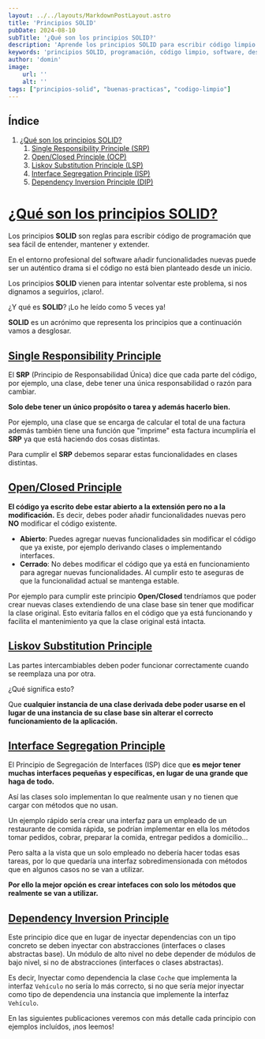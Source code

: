 ```yaml
---
layout: ../../layouts/MarkdownPostLayout.astro
title: 'Principios SOLID'
pubDate: 2024-08-10
subTitle: '¿Qué son los principios SOLID?'
description: 'Aprende los principios SOLID para escribir código limpio y mantenible. Descubre los conceptos clave de Responsabilidad Única, Abierto/Cerrado, Sustitución de Liskov, Segregación de Interfaces y la Inversión de Dependencias.'
keywords: 'principios SOLID, programación, código limpio, software, desarrollo, responsabilidad única, abierto cerrado, liskov, segregación de interfaces, inversión de dependencias'
author: 'domin'
image:
    url: ''
    alt: ''
tags: ["principios-solid", "buenas-practicas", "codigo-limpio"]
---
```


<div class="p-4 mb-4 text-sm text-gray-900 rounded-lg bg-gray-50 dark:bg-gray-900 dark:text-gray-400" role="alert">
    <div class="pl-4">
        <h2 class="text-2xl font-bold mb-4">Índice</h2>
        <ol class="list-decimal ml-6 space-y-2">
            <li>
                <a href="#qué-son-los-principios-solid" class="text-gray-gray hover:!text-green-400">
                    ¿Qué son los principios SOLID?
                </a>
                <ol class="list-decimal ml-6 space-y-2">
                    <li>
                        <a href="#single-responsibility-principle" class="text-gray-600 hover:!text-green-400">
                            Single Responsibility Principle (SRP)
                        </a>
                    </li>
                    <li>
                        <a href="#openclose-principle" class="text-gray-600 hover:!text-green-400">
                            Open/Closed Principle (OCP)
                        </a>
                    </li>
                    <li>
                        <a href="#liskov-substitution-principle" class="text-gray-600 hover:!text-green-400">
                            Liskov Substitution Principle (LSP)
                        </a>
                    </li>
                    <li>
                        <a href="#interface-segregation-principle" class="text-gray-600 hover:!text-green-400">
                            Interface Segregation Principle (ISP)
                        </a>
                    </li>
                    <li>
                        <a href="#dependency-inversion-principle" class="text-gray-600 hover:!text-green-400">
                            Dependency Inversion Principle (DIP)
                        </a>
                    </li>
                </ol>
            </li>
        </ol>
    </div>
</div>

# [¿Qué son los principios SOLID?](#qué-son-los-principios-solid)
Los principios **SOLID** son reglas para escribir código de programación que sea fácil de entender, mantener y extender.

En el entorno profesional del software añadir funcionalidades nuevas puede ser un auténtico drama si el código no está bien planteado desde un inicio.

Los principios **SOLID** vienen para intentar solventar este problema, si nos dignamos a seguirlos, ¡claro!.

¿Y qué es **SOLID**? ¡Lo he leído como 5 veces ya!

**SOLID** es un acrónimo que representa los principios que a continuación vamos a desglosar.

## [Single Responsibility Principle](#single-responsibility-principle)
El **SRP** (Principio de Responsabilidad Única) dice que cada parte del código, por ejemplo, una clase, debe tener una única responsabilidad o razón para cambiar.

**Solo debe tener un único propósito o tarea y además hacerlo bien.**

Por ejemplo, una clase que se encarga de calcular el total de una factura además también tiene una función que "imprime" esta factura incumpliría el **SRP** ya que está haciendo dos cosas distintas.

Para cumplir el **SRP** debemos separar estas funcionalidades en clases distintas.

## [Open/Closed Principle](#open-close-principle)
**El código ya escrito debe estar abierto a la extensión pero no a la modificación.**
Es decir, debes poder añadir funcionalidades nuevas pero **NO** modificar el código existente.
- **Abierto**: Puedes agregar nuevas funcionalidades sin modificar el código que ya existe, por ejemplo derivando clases o implementando interfaces.
- **Cerrado**: No debes modificar el código que ya está en funcionamiento para agregar nuevas funcionalidades. Al cumplir esto te aseguras de que la funcionalidad actual se mantenga estable.

Por ejemplo para cumplir este principio **Open/Closed** tendríamos que poder crear nuevas clases extendiendo de una clase base sin tener que modificar la clase original.
Esto evitaría fallos en el código que ya está funcionando y facilita el mantenimiento ya que la clase original está intacta.

## [Liskov Substitution Principle](#liskov-substitution-principle)
Las partes intercambiables deben poder funcionar correctamente cuando se reemplaza una por otra.

¿Qué significa esto?

Que **cualquier instancia de una clase derivada debe poder usarse en el lugar de una instancia de su clase base sin alterar el correcto funcionamiento de la aplicación.**

## [Interface Segregation Principle](#interface-segregation-principle)
El Principio de Segregación de Interfaces (ISP) dice que **es mejor tener muchas interfaces pequeñas y específicas, en lugar de una grande que haga de todo.**

Así las clases solo implementan lo que realmente usan y no tienen que cargar con métodos que no usan. 

Un ejemplo rápido sería crear una interfaz para un empleado de un restaurante de comida rápida, se podrían implementar en ella los métodos tomar pedidos, cobrar, preparar la comida, entregar pedidos a domicilio...

Pero salta a la vista que un solo empleado no debería hacer todas esas tareas, por lo que quedaría una interfaz sobredimensionada con métodos que en algunos casos no se van a utilizar.

**Por ello la mejor opción es crear intefaces con solo los métodos que realmente se van a utilizar.**

## [Dependency Inversion Principle](#dependency-inversion-principle)
Este principio dice que en lugar de inyectar dependencias con un tipo concreto se deben inyectar con abstracciones (interfaces o clases abstractas base).
Un módulo de alto nivel no debe depender de módulos de bajo nivel, si no de abstracciones (interfaces o clases abstractas).

Es decir, Inyectar como dependencia la clase `Coche` que implementa la interfaz `Vehículo` no sería lo más correcto, si no que sería mejor inyectar como tipo de dependencia una instancia que implemente la interfaz `Vehículo`.

En las siguientes publicaciones veremos con más detalle cada principio con ejemplos incluídos, ¡nos leemos!